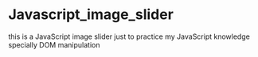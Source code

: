 # Javascript_image_slider
this is  a JavaScript image slider just to practice my JavaScript knowledge specially DOM manipulation 
